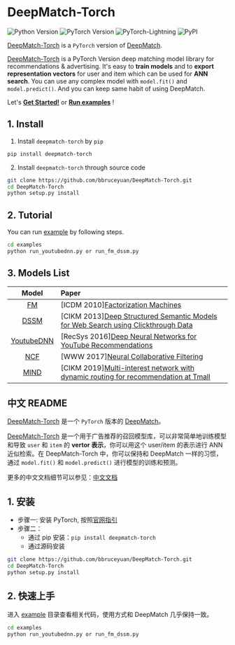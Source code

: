 # DeepMatch-Torch

![Python Version](https://img.shields.io/badge/Python-3.5%2B-green)
![PyTorch Version](https://img.shields.io/badge/PyTorch-1.1%2B-green)
![PyTorch-Lightning](https://img.shields.io/badge/PyTorch--Lightning-1.5%2B-green)
![PyPI](https://img.shields.io/pypi/v/deepmatch-torch)


[DeepMatch-Torch](https://github.com/bbruceyuan/DeepMatch-Torch) is a `PyTorch` version of [DeepMatch](https://github.com/shenweichen/DeepMatch).


[DeepMatch-Torch](https://github.com/bbruceyuan/DeepMatch-Torch) is a PyTorch Version deep matching model library for recommendations & advertising. It's easy to **train models** and to **export representation vectors** for user and item which can be used for **ANN search**. You can use any complex model with `model.fit()` and `model.predict()`. And you can keep same habit of using DeepMatch.


Let's [**Get Started!**](https://deepmatch.readthedocs.io/en/latest/Quick-Start.html) or [**Run examples**](./examples/colab_MovieLen1M_YoutubeDNN.ipynb) !


## 1. Install
1. Install `deepmatch-torch` by `pip`
```bash
pip install deepmatch-torch
```

2. Install `deepmatch-torch` through source code
```bash
git clone https://github.com/bbruceyuan/DeepMatch-Torch.git
cd DeepMatch-Torch
python setup.py install
```

## 2. Tutorial 

You can run [example](https://github.com/bbruceyuan/DeepMatch-Torch/tree/main/examples) by following steps.

```bash
cd examples
python run_youtubednn.py or run_fm_dssm.py
```


## 3. Models List

|    Model   | Paper| 
| :------: | :----------- |
|  [FM](https://github.com/bbruceyuan/DeepMatch-Torch/blob/main/deepmatch_torch/models/fm.py)  | [ICDM 2010][Factorization Machines](https://www.researchgate.net/publication/220766482_Factorization_Machines) |
| [DSSM](https://github.com/bbruceyuan/DeepMatch-Torch/blob/main/deepmatch_torch/models/dssm.py) | [CIKM 2013][Deep Structured Semantic Models for Web Search using Clickthrough Data](https://www.microsoft.com/en-us/research/publication/learning-deep-structured-semantic-models-for-web-search-using-clickthrough-data/)    |
| [YoutubeDNN](https://github.com/bbruceyuan/DeepMatch-Torch/blob/main/deepmatch_torch/models/youtubednn.py)     | [RecSys 2016][Deep Neural Networks for YouTube Recommendations](https://www.researchgate.net/publication/307573656_Deep_Neural_Networks_for_YouTube_Recommendations)            |
| [NCF](https://github.com/bbruceyuan/DeepMatch-Torch/blob/main/deepmatch_torch/models/ncf.py)  | [WWW 2017][Neural Collaborative Filtering](https://arxiv.org/abs/1708.05031)       |
| [MIND](https://github.com/bbruceyuan/DeepMatch-Torch/blob/main/deepmatch_torch/models/mind.py) | [CIKM 2019][Multi-interest network with dynamic routing for recommendation at Tmall](https://arxiv.org/pdf/1904.08030)  |


## 中文 README

[DeepMatch-Torch](https://github.com/bbruceyuan/DeepMatch-Torch) 是一个 `PyTorch` 版本的 [DeepMatch](https://github.com/shenweichen/DeepMatch)。


[DeepMatch-Torch](https://github.com/bbruceyuan/DeepMatch-Torch) 是一个用于广告推荐的召回模型库，可以非常简单地训练模型和导致 `user` 和 `item` 的 **vertor 表示**，你可以用这个 user/item 的表示进行 ANN 近似检索。在 DeepMatch-Torch 中，你可以保持和 DeepMatch 一样的习惯，通过 `model.fit()` 和 `model.predict()` 进行模型的训练和预测。

更多的中文文档细节可以参见：[中文文档](https://github.com/bbruceyuan/DeepMatch-Torch/blob/main/README_ZH.md)

## 1. 安装
- 步骤一: 安装 PyTorch, 按照[官网指引](https://pytorch.org/get-started/locally/)
- 步骤二：
    - 通过 pip 安装：`pip install deepmatch-torch` 
    - 通过源码安装
```bash
git clone https://github.com/bbruceyuan/DeepMatch-Torch.git
cd DeepMatch-Torch
python setup.py install
```

## 2. 快速上手
进入 [example](https://github.com/bbruceyuan/DeepMatch-Torch/tree/main/examples) 目录查看相关代码，使用方式和 DeepMatch 几乎保持一致。

```bash
cd examples
python run_youtubednn.py or run_fm_dssm.py
```

